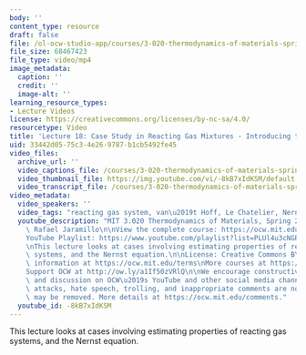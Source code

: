 ```yaml
---
body: ''
content_type: resource
draft: false
file: /ol-ocw-studio-app/courses/3-020-thermodynamics-of-materials-spring-2021/mit3_020s21_lecture_18_1080p_v2_360p_16_9.mp4
file_size: 68467423
file_type: video/mp4
image_metadata:
  caption: ''
  credit: ''
  image-alt: ''
learning_resource_types:
- Lecture Videos
license: https://creativecommons.org/licenses/by-nc-sa/4.0/
resourcetype: Video
title: 'Lecture 18: Case Study in Reacting Gas Mixtures - Introducing the Nernst Equation'
uid: 33442d05-75c3-4e26-9787-b1cb5492fe45
video_files:
  archive_url: ''
  video_captions_file: /courses/3-020-thermodynamics-of-materials-spring-2021/mit3_020s21_lecture_18_1080p_v2_captions.vtt
  video_thumbnail_file: https://img.youtube.com/vi/-8kB7xIdKSM/default.jpg
  video_transcript_file: /courses/3-020-thermodynamics-of-materials-spring-2021/1S3nZKFa8AAOywYFkhFRsnVCNsU8KWLLx_transcript.pdf
video_metadata:
  video_speakers: ''
  video_tags: "reacting gas system, van\u2019t Hoff, Le Chatelier, Nernst, Daniell"
  youtube_description: "MIT 3.020 Thermodynamics of Materials, Spring 2021\nInstructor:\
    \ Rafael Jaramillo\n\nView the complete course: https://ocw.mit.edu/courses/3-020-thermodynamics-of-materials-spring-2021/\n\
    YouTube Playlist: https://www.youtube.com/playlist?list=PLUl4u3cNGP61g-yRbJz4ghFPJLiok1HxX\n\
    \nThis lecture looks at cases involving estimating properties of reacting gas\
    \ systems, and the Nernst equation.\n\nLicense: Creative Commons BY-NC-SA\nMore\
    \ information at https://ocw.mit.edu/terms\nMore courses at https://ocw.mit.edu\n\
    Support OCW at http://ow.ly/a1If50zVRlQ\n\nWe encourage constructive comments\
    \ and discussion on OCW\u2019s YouTube and other social media channels. Personal\
    \ attacks, hate speech, trolling, and inappropriate comments are not allowed and\
    \ may be removed. More details at https://ocw.mit.edu/comments."
  youtube_id: -8kB7xIdKSM
---
```

This lecture looks at cases involving estimating properties of reacting gas systems, and the Nernst equation.